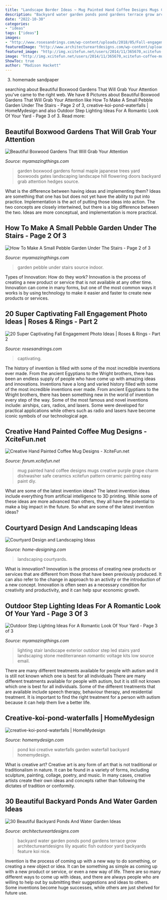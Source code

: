 ```yaml
---
title: "Landscape Border Ideas ~ Mug Painted Hand Coffee Designs Mugs Creative Purple Grape Charm Dishwasher Safe Ceramics Xcitefun Pattern Ceramic Painting Easy Paint Diy"
description: "Backyard water garden ponds pond gardens terrace grow architectureartdesigns lily aquatic fish outdoor yard backyards feature koi nice"
date: "2022-10-30"
categories:
- "ideas"
tags: ["ideas"]
images:
- "http://www.rosesandrings.com/wp-content/uploads/2018/05/Fall-engagement-photo-poses-and-photos-8.jpg"
featuredImage: "http://www.architectureartdesigns.com/wp-content/uploads/2013/04/Backyard-ArchitectureArtDesigns-28.jpg"
featured_image: "http://img.xcitefun.net/users/2014/11/365670,xcitefun-coffee-mug-designs-7.jpg"
image: "http://img.xcitefun.net/users/2014/11/365670,xcitefun-coffee-mug-designs-7.jpg"
ShowToc: true
author: "Madison Hackett"
---
```



3. homemade sandpaper

	

		
searching about Beautiful Boxwood Gardens That Will Grab Your Attention you've came to the right web. We have 8 Pictures about Beautiful Boxwood Gardens That Will Grab Your Attention like How To Make A Small Pebble Garden Under The Stairs - Page 2 of 3, creative-koi-pond-waterfalls | HomeMydesign and also Outdoor Step Lighting Ideas For A Romantic Look Of Your Yard - Page 3 of 3. Read more:
		
    
## Beautiful Boxwood Gardens That Will Grab Your Attention

<img loading=lazy src="https://myamazingthings.com/wp-content/uploads/2017/04/cherry.jpg" onerror="this.onerror=null;this.src='https://tse4.mm.bing.net/th?id=OIP.qym1gS5cCZOJrqBMwA2mMwDYEg&amp;pid=15.1';" alt="Beautiful Boxwood Gardens That Will Grab Your Attention">

_Source: myamazingthings.com_

>garden boxwood gardens formal maple japanese trees yard boxwoods gates landscaping landscape hill flowering doors backyard grab attention hedges source. 

	

What is the difference between having ideas and implementing them?
Ideas are something that one has but does not yet have the ability to put into practice. Implementation is the act of putting those ideas into action. The two concepts are closely intertwined, but there is a big difference between the two. Ideas are more conceptual, and implementation is more practical.

    
## How To Make A Small Pebble Garden Under The Stairs - Page 2 Of 3

<img loading=lazy src="http://myamazingthings.com/wp-content/uploads/2017/02/Small-Indoor-Garden-Design-Ideas-1.jpg" onerror="this.onerror=null;this.src='https://tse3.mm.bing.net/th?id=OIP.wwYpN8f3JFy_euZlLZEsRAHaEK&amp;pid=15.1';" alt="How To Make A Small Pebble Garden Under The Stairs - Page 2 of 3">

_Source: myamazingthings.com_

>garden pebble under stairs source indoor. 

	

Types of Innovation: How do they work?
Innovation is the process of creating a new product or service that is not available at any other time. Innovation can come in many forms, but one of the most common ways it works is by using technology to make it easier and faster to create new products or services.

    
## 20 Super Captivating Fall Engagement Photo Ideas | Roses &amp; Rings - Part 2

<img loading=lazy src="http://www.rosesandrings.com/wp-content/uploads/2018/05/Fall-engagement-photo-poses-and-photos-8.jpg" onerror="this.onerror=null;this.src='https://tse3.mm.bing.net/th?id=OIP.sNXbZb2efWbKqGu6QhtIqAHaLH&amp;pid=15.1';" alt="20 Super Captivating Fall Engagement Photo Ideas | Roses &amp; Rings - Part 2">

_Source: rosesandrings.com_

>captivating. 

	

The history of invention is filled with some of the most incredible inventions ever made. From the ancient Egyptians to the Wright brothers, there has been an endless supply of people who have come up with amazing ideas and innovations.
Inventions have a long and varied history filled with some of the most incredible inventions ever made. From ancient Egyptians to the Wright brothers, there has been something new in the world of invention every step of the way. Some of the most famous and novel inventions include: airships, cars, radios, and lasers. Some were developed for practical applications while others such as radio and lasers have become iconic symbols of our technological age.

    
## Creative Hand Painted Coffee Mug Designs - XciteFun.net

<img loading=lazy src="http://img.xcitefun.net/users/2014/11/365670,xcitefun-coffee-mug-designs-7.jpg" onerror="this.onerror=null;this.src='https://tse2.mm.bing.net/th?id=OIP.ygNv2WWGWR_XIOHGPatl5AHaJ4&amp;pid=15.1';" alt="Creative Hand Painted Coffee Mug Designs - XciteFun.net">

_Source: forum.xcitefun.net_

>mug painted hand coffee designs mugs creative purple grape charm dishwasher safe ceramics xcitefun pattern ceramic painting easy paint diy. 

	

What are some of the latest invention ideas?
The latest invention ideas include everything from artificial intelligence to 3D printing. While some of these ideas are more advanced than others, they all have the potential to make a big impact in the future. So what are some of the latest invention ideas?

    
## Courtyard Design And Landscaping Ideas

<img loading=lazy src="http://cdn.home-designing.com/wp-content/uploads/2010/10/Central-Courtyard-beautiful-designs-by-Zorrodesigns.jpg" onerror="this.onerror=null;this.src='https://tse2.mm.bing.net/th?id=OIP.00AVED_9FoX5MxL9r3ZxVgHaLH&amp;pid=15.1';" alt="Courtyard Design and Landscaping Ideas">

_Source: home-designing.com_

>landscaping courtyards. 

	

What is innovation?
Innovation is the process of creating new products or services that are different from those that have been previously produced. It can also refer to the change in approach to an activity or the introduction of a new concept. Innovation is often seen as a necessary condition for creativity and productivity, and it can help spur economic growth.

    
## Outdoor Step Lighting Ideas For A Romantic Look Of Your Yard - Page 3 Of 3

<img loading=lazy src="https://myamazingthings.com/wp-content/uploads/2017/03/mediterranean-landscape.jpg" onerror="this.onerror=null;this.src='https://tse3.mm.bing.net/th?id=OIP.jm899ICtGZfzGAhm4Gx7TgHaJ3&amp;pid=15.1';" alt="Outdoor Step Lighting Ideas For A Romantic Look Of Your Yard - Page 3 of 3">

_Source: myamazingthings.com_

>lighting stair landscape exterior outdoor step led stairs yard landscaping stone mediterranean romantic voltage kits low source email. 

	

There are many different treatments available for people with autism and it is still not known which one is best for all individuals
There are many different treatments available for people with autism, but it is still not known which one is best for all individuals. Some of the different treatments that are available include speech therapy, behaviour therapy, and residential treatment. It is important to find the right treatment for a person with autism because it can help them live a better life.

    
## Creative-koi-pond-waterfalls | HomeMydesign

<img loading=lazy src="https://homemydesign.com/wp-content/uploads/2015/08/creative-koi-pond-waterfalls.jpg" onerror="this.onerror=null;this.src='https://tse3.mm.bing.net/th?id=OIP.AATamhfdjWiV9osKCv3Y1wHaJ4&amp;pid=15.1';" alt="creative-koi-pond-waterfalls | HomeMydesign">

_Source: homemydesign.com_

>pond koi creative waterfalls garden waterfall backyard homemydesign. 

	

What is creative art?
Creative art is any form of art that is not traditional or traditionalism in nature. It can be found in a variety of forms, including sculpture, painting, collage, poetry, and music. In many cases, creative artists create their own ideas and concepts rather than following the dictates of tradition or conformity.

    
## 30 Beautiful Backyard Ponds And Water Garden Ideas

<img loading=lazy src="http://www.architectureartdesigns.com/wp-content/uploads/2013/04/Backyard-ArchitectureArtDesigns-28.jpg" onerror="this.onerror=null;this.src='https://tse4.mm.bing.net/th?id=OIP.y-M27K5KNthjwuwB-IoL-QHaJQ&amp;pid=15.1';" alt="30 Beautiful Backyard Ponds And Water Garden Ideas">

_Source: architectureartdesigns.com_

>backyard water garden ponds pond gardens terrace grow architectureartdesigns lily aquatic fish outdoor yard backyards feature koi nice. 

	

Invention is the process of coming up with a new way to do something, or creating a new object or idea. It can be something as simple as coming up with a new product or service, or even a new way of life. There are so many different ways to come up with ideas, and there are always people who are willing to help out by submitting their suggestions and ideas to others. Some inventions become huge successes, while others are just shelved for future use.

